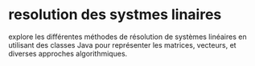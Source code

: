 # resolution des systmes linaires

explore les différentes méthodes de résolution de systèmes linéaires en utilisant des classes Java pour représenter les matrices, vecteurs, et diverses approches algorithmiques.

